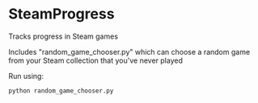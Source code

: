 # SteamProgress

Tracks progress in Steam games

Includes "random_game_chooser.py" which can choose a random game from your Steam collection that you've never played

Run using:

    python random_game_chooser.py
